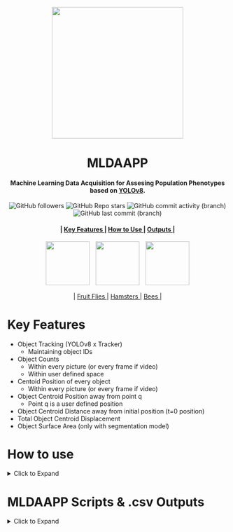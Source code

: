 <p align="center">
 <img src="https://github.com/ganamir/MLDAPP/assets/129692189/c684e3b2-9df1-4177-9abd-2e22ec30810f" height = "300">
</p>

<div align = "center"> 
<b>
<h1>
  MLDAAPP 
</h1>
</b>
</div>

<div align = "center"> 
<h4>
  Machine Learning Data Acquisition for Assesing Population Phenotypes based on <a href = "https://github.com/ultralytics/ultralytics">YOLOv8</a>. 
</h4>
</b>
</div>
<div align = "center">
<img alt="GitHub followers" src="https://img.shields.io/github/followers/ganamir"> <img alt="GitHub Repo stars" src="https://img.shields.io/github/stars/ganamir/MLDAPP"> <img alt="GitHub commit activity (branch)" src="https://img.shields.io/github/commit-activity/t/ganamir/MLDAPP"> <img alt="GitHub last commit (branch)" src="https://img.shields.io/github/last-commit/ganamir/MLDAPP/main">
</div>
<div align = "center">
<h4>
 | <a href = "https://github.com/ganamir/MLDAAPP/edit/main/README.md#key-features"> Key Features </a> | <a href = "https://github.com/ganamir/MLDAAPP/edit/main/README.md#how-to-use"> How to Use </a> | <a href = "https://github.com/ganamir/MLDAAPP/edit/main/README.md#mldaapp-csv-outputs"> Outputs </a> |
</h4>
</div>
<div align = "center"> <p> 
<img src = "https://github.com/ganamir/MLDAAPP/assets/129692189/20066b97-dc1e-4882-a588-8aff485404dc" hspace = "5" height = "100">
<img src = "https://github.com/ganamir/MLDAAPP/assets/129692189/0539cbaf-955e-475d-bd4b-30cc153a9956" hspace = "5" height = "100" >
<img src = "https://github.com/ganamir/MLDAAPP/assets/129692189/4fda3b16-6200-44b2-bba6-393d7475fb28" hspace = "5" height = "100" >
</p></div>

<div align = "center"> <p> 
 | <a href = "https://drive.google.com/drive/folders/1t6K05ucDLfYnNPZ0ddboAz4vdq3WrCOa?usp=sharing"> Fruit Flies </a> |
 <a href = "https://drive.google.com/drive/folders/1AO-t3DIOKdH7gkiKqyn4ymQ1XZr-srwZ?usp=sharing"> Hamsters </a> |
 <a href = "https://drive.google.com/drive/folders/1aQ10fsA_LZhURsEHc7x2JYWzwjXsw5a9?usp=sharing"> Bees </a> |
</p></div>

# Key Features 

- Object Tracking (YOLOv8 x Tracker)
  - Maintaining object IDs
- Object Counts
  - Within every picture (or every frame if video)
  - Within user defined space
- Centoid Position of every object
  - Within every picture (or every frame if video)
- Object Centroid Position away from point q
  - Point q is a user defined position
- Object Centroid Distance away from initial position (t=0 position)
- Total Object Centroid Displacement
- Object Surface Area (only with segmentation model)

# How to use
<details>
<summary> Click to Expand </summary>
 <h2> Training Set Preparation </h2>
<details>

 1. Head to [Roboflow](https://roboflow.com/), create an account and sign in and begin annotating your training-set.
    > ⚠️Sometimes roboflow website is not performing as well as it could, so if any issues arise simply restart the page. 

<details> <summary> Important Steps to using Roboflow </summary> 
    
A. Create a new workspace ``` + Workspace > Academia > "Arbitrary Workspace name"```

B. Create New Project ``` Project Type: Instance Segmentation > "Arbitrary name for you detection object" > "Arbitrary name for your project name" ```

C. Select your training set videos/photos then drag and drop in the given menu.

   > 🛑 Depending on the difficult of your scenic composition, you will have to add more data to your training-set. To begin with, aim for ~150-200 pictures with a varying background composition. Try to have a wide range of scenarios present in your data, as it will train the most accurate model.

D. Once uploaded your images click "Save and Continue"
   > 🛑 In the event that uploading does not finish and it is stuck at the infinite upload screen (more than a couple of mins depends on the file size), simply restart the page and try again.

E. Click Assign Images then Start Annotating.

   > 🛑 Roboflow provides multiple tools to assist with annotating images specifically designed to work with "Instance Segmentation" Data, these tools are "Smart Polygon" and "Polygon tool." The former significantly cuts down on the time needed to annotate the object, so I suggest that you familiarize yourself with it. The latter allows for a more manual control over what needs to be annotated. Either way both tools do a great job at creating the data-set.

F. When satisfied with the amount of annotations click on the arrow at the top left corner & click "Add # images to Dataset" located at the top right corner. Finally proceed to step#3.
</details>


 3. Once done annotating, add all of your images to the Dataset using 70% Train - 30% Valid or 80% Train - 20% Valid methods.
    > Test set is not important, as I highly suggested creating a seperate video/picture data set with similar or different environmental settings to see how well the model performs.
 4. Then enter the "Generate" section and create the data set.
    > In preproccessing, remove (Resize) function, as we have found it to interfere with our results, especially when training to detect small objects.

    > Augementation is highly dependant on the data set, where some might find a huge improvement while other will not.

 5. Generate the set and click "Export Dataset > Format: YOLOv8 > Show Download Code ✔️ > Continue" And finally copy the Download code and keep it into the next section where you will be training and running the computer vision model.
</details>
 
  <h2> Training & Running YOLOv8 </h2>
 <details>

 1. Copy the jupyter notebook that is associated with MLDAAPP into your own google colab drive. 
 
 (Click this:
 <a href="https://colab.research.google.com/drive/1T-VKwfD3VGBhYVhGBEXpWB1HPT_pqOxV?usp=sharing">
 <img src="https://colab.research.google.com/assets/colab-badge.svg" alt="Open In Colab"/>
 </a>)

   > ⚠️ Make sure to connect the GPU to reduce the time needed to train the custom model. At the top left corner click ``` Runtime > Change Runtime Time > Hardware accelerator ✔️GPU > GPU type: T4 > Save > Connect ``` If you are using a paid google colab version, highly recommend using A100 GPU which significantly reduces the time needed to train the models. 
2. Run the first: "Install & Import all of dependancies and functions" code block without modyifing anything.
   > ⚠️ A google drive notification will pop-up, simply accept it and log-in to your google account for a massive quality of life improvement when dealing with large or small data-files.
3. If used roboflow for annotating your training-data-set, import the code that you had copied instead of this placeholder code block and run the block.
   ```
   !pip install roboflow
   
   from roboflow import Roboflow
   rf = Roboflow(api_key="Test Code")
   project = rf.workspace("Test Code").project("Test Code")
   dataset = project.version(0).download("Test Code")
   ```

4. Now you will install a folder containing your annotated images with an important "data.yaml" file. Open the folder icon that is located on the left side of the interface, and there you will locate the newly downloaded folder with your traning-set named "NameName-#" Open the folder and double left click the data.yaml file and make sure that it looks similar to what is shown below. If it does, simply right click on the "data.yaml" file and copy its directory through "Copy Path" option.
```
names:
- Name
nc: #
roboflow:
  license: CC BY 4.0
  project: Name
  url: https://universe.roboflow.com/name/name/dataset/#
  version: #
  workspace: name
test: test/images
train: train/images
val: valid/images
```
 
5. To train your Custom Model:

   A. Select your model ``` modell = YOLO('Model of Your Choice') ```, choice being presented at [YOLOv8](https://github.com/ultralytics/ultralytics). Detection or Segmentation, nano or extra large model is up to you to decide. When done with the choice, simply insert the name instead of the place holder text.
   > ⚠️ Highly recommend starting with any of the [Segmentation Models](https://docs.ultralytics.com/tasks/segment/), as MLDAAPP was designed to be used with them in mind.
   
   > 🛑 Model names are case sensetive, so make sure to write them similar to: "yolov8x-seg.pt," substituting x for your model size of choice.

   B. To train the custom model: ``` modell.train(data = "Insert Your Data.yaml in your training-data-set folder", epochs = 100, imgsz = [original photo/video w, h], batch = 3, project = "Directory to Output the Model") ```. YOLOv8 provides more [arguments](https://docs.ultralytics.com/modes/train/#arguments) that you can tinker around with, so it's best to familiarize yourself with them to make sure you are training the best model.

   > ⚠️ Be ware of the imgsz & batch options. If you are using a free google colab version, then the T4 GPU type might quickly run out of VRAM, promptly stopping your training. A rule of thumb is that the larger the image size the smaller the batch size should be. Though smaller batch sizes will significantly increase the time it takes to train the model.
   
   > ⚠️ Epochs are how many generations the model will be trained for. On the slower GPUs it takes about 2 to 5 minutes on a 150 - 200 image data set. So make sure to iterate on that value.

   > 🛑 When deciding the "project" directory, I highly recommend creating a folder in your google drive directory, as google colab will very likely kick you off while you are training your model, and this way you can always return back and re-/finish training your model.
   
   > 🛑 Change the [w,h] options according to the original video/photo resolution used to train the models.

6. Once you have trained the model select your "best.pt" model from the outputted folder post-training. ``` model = YOLO("Your best.pt file directory") ```. It's often located as such: ``` ./model_output_folder/train#/weights/best.pt ```

7. Once you are satisfied with your model now acquire your "Test" video to test how the model performs.
   > ⚠️ Best if the Test video was not part of the training-set as it will give you a better idea of the performance. 

8. If you need to modify your video to change video length/FPS/speed use the following command: ``` video_editing("video directory", t0, t1, fps, spd) ```. Additionally, add ``` frame = global_video ``` as it will assist you in the next step.
 
9. Now use your custom trained model to analyze the video of interest. If you had used step 8 to modify your video, simply run the "Model Usage" code block.
    - If you had not used step 8, simply upload your test video, right click to copy the directory, and add it to  ``` frame = "Test Video Directory" ```
    > ⚠️ [YOLOv8 arguments](https://docs.ultralytics.com/modes/predict/#inference-arguments) to tinker around to maximize your model efficacy and accuracy on the Test data.
 </details>
</details>

# MLDAAPP Scripts & .csv Outputs
<details>
 <summary> Click to Expand </summary>

1. In order to get essential metrics/coordinates for some of the calculations, MLDAAPP provides 3 ways to draw on the images:
   > 🛑 Although may not be essential for some people, still run this code block as the lack of variables may prevent the data-extraction block from running. 
   - ``` draw_dots(img, x1, y1) ``` allows to pin-point the nessesary coordinate for point q-object-distance calculations.
     > To set your custom q-coordinate simply add ``` q = [x1, y1] ``` with your own coordinates.
   - ``` draw_lines(img, x1, y1, x2, y2) ``` helps in calculating pixels_per_centimeter measurments if needed.
     > To get a somewhat accurate pixels/cms conversion it is helpful to have a ruler/object of a known size within the video frame. Then simply draw a line for the whole length of the object, and use the difference between point 1 & 2 as the pixel length and perform simple conversions to get your variable.  
   - ``` draw_polygons(img, x1, y1, x2, y2, x3, y3, x4, y4) ``` helps in determining the coordinates needed for object_within_area_counting metrics.
     > In order to calculate how many objects are within a certain space, it is important to set the correct coordinates for your space of interest. Once done drawing a polygon around your area, simply create variables as such ``` coords1/2/3/... = [[x1,y1],[x2,y2],[x3,y3],[x4,y4]] ``` 

2. Lastly run Data Extraction Block without modifying anything. This will create the dataframes with your outputs.
   > 🛑 If you are unhappy with the ID re-assignment, MLDAAPP provides the ability to manually modify the IDs. Simply return to the Data Extraction block, and move to the "Reassign IDs for _main_ dataframe" section. After running the block you should have seen the code output being a dataframe with numerical assignments for each of the IDs in each of the section. These numbers are simply the amount of times the object was tracked, so if you had a video with a lenght of 1800 frames, then you would ideally have all of your objects at an 1800 value for each of the sections. MLDAAPP provides 3 ways to filter the data:
   
   > A. rename IDs using ``` df5['ID'] = df5['ID'].replace([2],[1]) ```, here you turn ID 2 into ID 1. Make sure to turn higher ID values into lower ones, as doing it the other way may cause frame assignement problems.
   
   > B. Remove any columns under a certain presence threshold ``` df5 = df5.groupby('ID').filter(lambda x : len(x > ###)) ```. Substituing ### for any numerical threshold.
   
   > C. Removing any specific ID ``` df5 = df5[df5.ID != 1] ```, here you remove anything related to ID 1. 
3. In order to save these data frames into human-viewable objects use the last block to save the files.
   > ⚠️ Make sure to change the directory & names of the 3 saving files, maintaining .csv at the end of the file names. It should generally look like this ``` df#.to_csv('directory/filename.csv') ```
 
</details>






